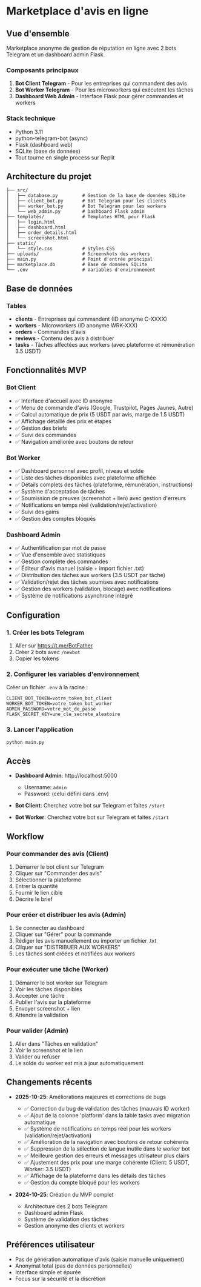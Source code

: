 # Marketplace d'avis en ligne

## Vue d'ensemble

Marketplace anonyme de gestion de réputation en ligne avec 2 bots Telegram et un dashboard admin Flask.

### Composants principaux

1. **Bot Client Telegram** - Pour les entreprises qui commandent des avis
2. **Bot Worker Telegram** - Pour les microworkers qui exécutent les tâches  
3. **Dashboard Web Admin** - Interface Flask pour gérer commandes et workers

### Stack technique

- Python 3.11
- python-telegram-bot (async)
- Flask (dashboard web)
- SQLite (base de données)
- Tout tourne en single process sur Replit

## Architecture du projet

```
├── src/
│   ├── database.py         # Gestion de la base de données SQLite
│   ├── client_bot.py       # Bot Telegram pour les clients
│   ├── worker_bot.py       # Bot Telegram pour les workers
│   └── web_admin.py        # Dashboard Flask admin
├── templates/              # Templates HTML pour Flask
│   ├── login.html
│   ├── dashboard.html
│   ├── order_details.html
│   └── screenshot.html
├── static/
│   └── style.css           # Styles CSS
├── uploads/                # Screenshots des workers
├── main.py                 # Point d'entrée principal
├── marketplace.db          # Base de données SQLite
└── .env                    # Variables d'environnement

```

## Base de données

### Tables

- **clients** - Entreprises qui commandent (ID anonyme C-XXXX)
- **workers** - Microworkers (ID anonyme WRK-XXX)
- **orders** - Commandes d'avis
- **reviews** - Contenu des avis à distribuer
- **tasks** - Tâches affectées aux workers (avec plateforme et rémunération 3.5 USDT)

## Fonctionnalités MVP

### Bot Client

- ✅ Interface d'accueil avec ID anonyme
- ✅ Menu de commande d'avis (Google, Trustpilot, Pages Jaunes, Autre)
- ✅ Calcul automatique de prix (5 USDT par avis, marge de 1.5 USDT)
- ✅ Affichage détaillé des prix et étapes
- ✅ Gestion des briefs
- ✅ Suivi des commandes
- ✅ Navigation améliorée avec boutons de retour

### Bot Worker

- ✅ Dashboard personnel avec profil, niveau et solde
- ✅ Liste des tâches disponibles avec plateforme affichée
- ✅ Détails complets des tâches (plateforme, rémunération, instructions)
- ✅ Système d'acceptation de tâches
- ✅ Soumission de preuves (screenshot + lien) avec gestion d'erreurs
- ✅ Notifications en temps réel (validation/rejet/activation)
- ✅ Suivi des gains
- ✅ Gestion des comptes bloqués

### Dashboard Admin

- ✅ Authentification par mot de passe
- ✅ Vue d'ensemble avec statistiques
- ✅ Gestion complète des commandes
- ✅ Éditeur d'avis manuel (saisie + import fichier .txt)
- ✅ Distribution des tâches aux workers (3.5 USDT par tâche)
- ✅ Validation/rejet des tâches soumises avec notifications
- ✅ Gestion des workers (validation, blocage) avec notifications
- ✅ Système de notifications asynchrone intégré

## Configuration

### 1. Créer les bots Telegram

1. Aller sur https://t.me/BotFather
2. Créer 2 bots avec `/newbot`
3. Copier les tokens

### 2. Configurer les variables d'environnement

Créer un fichier `.env` à la racine :

```env
CLIENT_BOT_TOKEN=votre_token_bot_client
WORKER_BOT_TOKEN=votre_token_bot_worker
ADMIN_PASSWORD=votre_mot_de_passe
FLASK_SECRET_KEY=une_cle_secrete_aleatoire
```

### 3. Lancer l'application

```bash
python main.py
```

## Accès

- **Dashboard Admin**: http://localhost:5000
  - Username: `admin`
  - Password: (celui défini dans .env)

- **Bot Client**: Cherchez votre bot sur Telegram et faites `/start`
- **Bot Worker**: Cherchez votre bot sur Telegram et faites `/start`

## Workflow

### Pour commander des avis (Client)

1. Démarrer le bot client sur Telegram
2. Cliquer sur "Commander des avis"
3. Sélectionner la plateforme
4. Entrer la quantité
5. Fournir le lien cible
6. Décrire le brief

### Pour créer et distribuer les avis (Admin)

1. Se connecter au dashboard
2. Cliquer sur "Gérer" pour la commande
3. Rédiger les avis manuellement ou importer un fichier .txt
4. Cliquer sur "DISTRIBUER AUX WORKERS"
5. Les tâches sont créées et notifiées aux workers

### Pour exécuter une tâche (Worker)

1. Démarrer le bot worker sur Telegram
2. Voir les tâches disponibles
3. Accepter une tâche
4. Publier l'avis sur la plateforme
5. Envoyer screenshot + lien
6. Attendre la validation

### Pour valider (Admin)

1. Aller dans "Tâches en validation"
2. Voir le screenshot et le lien
3. Valider ou refuser
4. Le solde du worker est mis à jour automatiquement

## Changements récents

- **2025-10-25**: Améliorations majeures et corrections de bugs
  - ✅ Correction du bug de validation des tâches (mauvais ID worker)
  - ✅ Ajout de la colonne 'platform' dans la table tasks avec migration automatique
  - ✅ Système de notifications en temps réel pour les workers (validation/rejet/activation)
  - ✅ Amélioration de la navigation avec boutons de retour cohérents
  - ✅ Suppression de la sélection de langue inutile dans le worker bot
  - ✅ Meilleure gestion des erreurs et messages utilisateur plus clairs
  - ✅ Ajustement des prix pour une marge cohérente (Client: 5 USDT, Worker: 3.5 USDT)
  - ✅ Affichage de la plateforme dans les détails des tâches
  - ✅ Gestion du compte bloqué pour les workers

- **2024-10-25**: Création du MVP complet
  - Architecture des 2 bots Telegram
  - Dashboard admin Flask
  - Système de validation des tâches
  - Gestion anonyme des clients et workers

## Préférences utilisateur

- Pas de génération automatique d'avis (saisie manuelle uniquement)
- Anonymat total (pas de données personnelles)
- Interface simple et épurée
- Focus sur la sécurité et la discrétion
